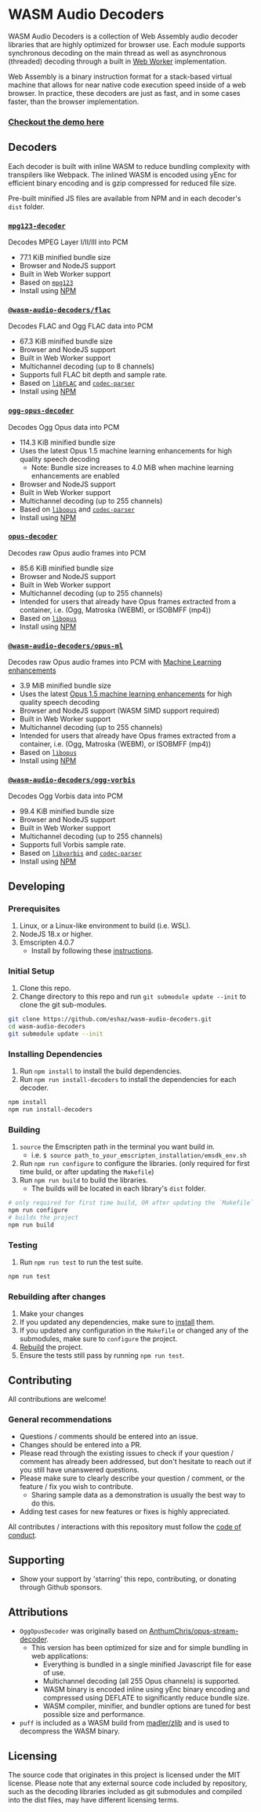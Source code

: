 # WASM Audio Decoders

WASM Audio Decoders is a collection of Web Assembly audio decoder libraries that are highly optimized for browser use. Each module supports synchronous decoding on the main thread as well as asynchronous (threaded) decoding through a built in [Web Worker](https://developer.mozilla.org/en-US/docs/Web/API/Web_Workers_API) implementation.

Web Assembly is a binary instruction format for a stack-based virtual machine that allows for near native code execution speed inside of a web browser. In practice, these decoders are just as fast, and in some cases faster, than the browser implementation.

### [Checkout the demo here](https://eshaz.github.io/wasm-audio-decoders/)

## Decoders

Each decoder is built with inline WASM to reduce bundling complexity with transpilers like Webpack. The inlined WASM is encoded using yEnc for efficient binary encoding and is gzip compressed for reduced file size.

Pre-built minified JS files are available from NPM and in each decoder's `dist` folder.

### [`mpg123-decoder`](src/mpg123-decoder)
Decodes MPEG Layer I/II/III into PCM
  * 77.1 KiB minified bundle size
  * Browser and NodeJS support
  * Built in Web Worker support
  * Based on [`mpg123`](https://www.mpg123.de/)
  * Install using [NPM](https://www.npmjs.com/package/mpg123-decoder)

### [`@wasm-audio-decoders/flac`](src/flac)
Decodes FLAC and Ogg FLAC data into PCM
  * 67.3 KiB minified bundle size
  * Browser and NodeJS support
  * Built in Web Worker support
  * Multichannel decoding (up to 8 channels)
  * Supports full FLAC bit depth and sample rate.
  * Based on [`libFLAC`](https://github.com/xiph/flac) and [`codec-parser`](https://github.com/eshaz/codec-parser)
  * Install using [NPM](https://www.npmjs.com/package/@wasm-audio-decoders/flac)

### [`ogg-opus-decoder`](src/ogg-opus-decoder)
Decodes Ogg Opus data into PCM
  * 114.3 KiB minified bundle size
  * Uses the latest Opus 1.5 machine learning enhancements for high quality speech decoding
    * Note: Bundle size increases to 4.0 MiB when machine learning enhancements are enabled
  * Browser and NodeJS support
  * Built in Web Worker support
  * Multichannel decoding (up to 255 channels)
  * Based on [`libopus`](https://github.com/xiph/opus) and [`codec-parser`](https://github.com/eshaz/codec-parser)
  * Install using [NPM](https://www.npmjs.com/package/ogg-opus-decoder)

### [`opus-decoder`](src/opus-decoder)
Decodes raw Opus audio frames into PCM
  * 85.6 KiB minified bundle size
  * Browser and NodeJS support
  * Built in Web Worker support
  * Multichannel decoding (up to 255 channels)
  * Intended for users that already have Opus frames extracted from a container, i.e. (Ogg, Matroska (WEBM), or ISOBMFF (mp4))
  * Based on [`libopus`](https://github.com/xiph/opus)
  * Install using [NPM](https://www.npmjs.com/package/opus-decoder)

### [`@wasm-audio-decoders/opus-ml`](src/opus-ml)
Decodes raw Opus audio frames into PCM with [Machine Learning enhancements](https://opus-codec.org/demo/opus-1.5/)
  * 3.9 MiB minified bundle size
  * Uses the latest [Opus 1.5 machine learning enhancements](https://opus-codec.org/demo/opus-1.5/) for high quality speech decoding
  * Browser and NodeJS support (WASM SIMD support required)
  * Built in Web Worker support
  * Multichannel decoding (up to 255 channels)
  * Intended for users that already have Opus frames extracted from a container, i.e. (Ogg, Matroska (WEBM), or ISOBMFF (mp4))
  * Based on [`libopus`](https://github.com/xiph/opus)
  * Install using [NPM](https://www.npmjs.com/@wasm-audio-decoders/opus-ml)

### [`@wasm-audio-decoders/ogg-vorbis`](src/ogg-vorbis)
Decodes Ogg Vorbis data into PCM
  * 99.4 KiB minified bundle size
  * Browser and NodeJS support
  * Built in Web Worker support
  * Multichannel decoding (up to 255 channels)
  * Supports full Vorbis sample rate.
  * Based on [`libvorbis`](https://github.com/xiph/vorbis) and [`codec-parser`](https://github.com/eshaz/codec-parser)
  * Install using [NPM](https://www.npmjs.com/@wasm-audio-decoders/ogg-vorbis)

## Developing

### Prerequisites
1. Linux, or a Linux-like environment to build (i.e. WSL).
1. NodeJS 18.x or higher.
1. Emscripten 4.0.7
   * Install by following these [instructions](https://kripken.github.io/emscripten-site/docs/getting_started/downloads.html#installation-instructions).

### Initial Setup
1. Clone this repo.
1. Change directory to this repo and run `git submodule update --init` to clone the git sub-modules.

```sh
git clone https://github.com/eshaz/wasm-audio-decoders.git
cd wasm-audio-decoders
git submodule update --init
```

### Installing Dependencies
1. Run `npm install` to install the build dependencies.
1. Run `npm run install-decoders` to install the dependencies for each decoder.

```sh
npm install
npm run install-decoders
```

### Building
1. `source` the Emscripten path in the terminal you want build in.
   * i.e. `$ source path_to_your_emscripten_installation/emsdk_env.sh`
1. Run `npm run configure` to configure the libraries. (only required for first time build, or after updating the `Makefile`)
1. Run `npm run build` to build the libraries.
   * The builds will be located in each library's `dist` folder.

```sh
# only required for first time build, OR after updating the `Makefile`
npm run configure
# builds the project
npm run build
```

### Testing
1. Run `npm run test` to run the test suite.

```sh
npm run test
```

### Rebuilding after changes
1. Make your changes
1. If you updated any dependencies, make sure to [install](#installing-dependencies) them.
1. If you updated any configuration in the `Makefile` or changed any of the submodules, make sure to `configure` the project.
1. [Rebuild](#building) the project.
1. Ensure the tests still pass by running `npm run test`.

## Contributing

All contributions are welcome!

### General recommendations

* Questions / comments should be entered into an issue.
* Changes should be entered into a PR.
* Please read through the existing issues to check if your question / comment has already been addressed, but don't hesitate to reach out if you still have unanswered questions.
* Please make sure to clearly describe your question / comment, or the feature / fix you wish to contribute.
  * Sharing sample data as a demonstration is usually the best way to do this.
* Adding test cases for new features or fixes is highly appreciated.

All contributes / interactions with this repository must follow the [code of conduct](docs/CODE_OF_CONDUCT.md).

## Supporting

* Show your support by 'starring' this repo, contributing, or donating through Github sponsors.

## Attributions

* `OggOpusDecoder` was originally based on [AnthumChris/opus-stream-decoder](https://github.com/AnthumChris/opus-stream-decoder).
  * This version has been optimized for size and for simple bundling in web applications:
    * Everything is bundled in a single minified Javascript file for ease of use.
    * Multichannel decoding (all 255 Opus channels) is supported.
    * WASM binary is encoded inline using yEnc binary encoding and compressed using DEFLATE to significantly reduce bundle size.
    * WASM compiler, minifier, and bundler options are tuned for best possible size and performance.
* `puff` is included as a WASM build from [madler/zlib](https://github.com/madler/zlib/tree/master/contrib/puff) and is used to decompress the WASM binary.

## Licensing

The source code that originates in this project is licensed under the MIT license. Please note that any external source code included by repository, such as the decoding libraries included as git submodules and compiled into the dist files, may have different licensing terms.

